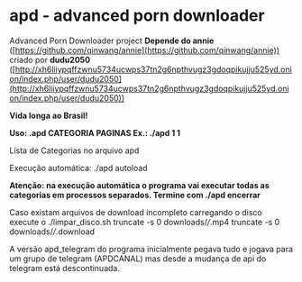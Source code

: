 # apd - advanced porn downloader

Advanced Porn Downloader project
**Depende do annie** ([https://github.com/qinwang/annie](https://github.com/qinwang/annie))
criado por **dudu2050** ([http://xh6liiypqffzwnu5734ucwps37tn2g6npthvugz3gdoqpikujju525yd.onion/index.php/user/dudu2050](http://xh6liiypqffzwnu5734ucwps37tn2g6npthvugz3gdoqpikujju525yd.onion/index.php/user/dudu2050))

**Vida longa ao Brasil!**

**Uso: .apd CATEGORIA PAGINAS
Ex.: ./apd 1 1**


Lista de Categorias no arquivo apd

Execução automática: ./apd autoload

**Atenção: na execução automática o programa vai executar todas as categorias em processos separados. Termine com ./apd encerrar**

Caso existam arquivos de download incompleto carregando o disco execute o ./limpar_disco.sh
truncate -s 0 downloads/*/*.mp4
truncate -s 0 downloads/*/*.download

A versão apd_telegram do programa inicialmente pegava tudo e jogava para um grupo de telegram (APDCANAL) mas desde a mudança de api do telegram está descontinuada.
